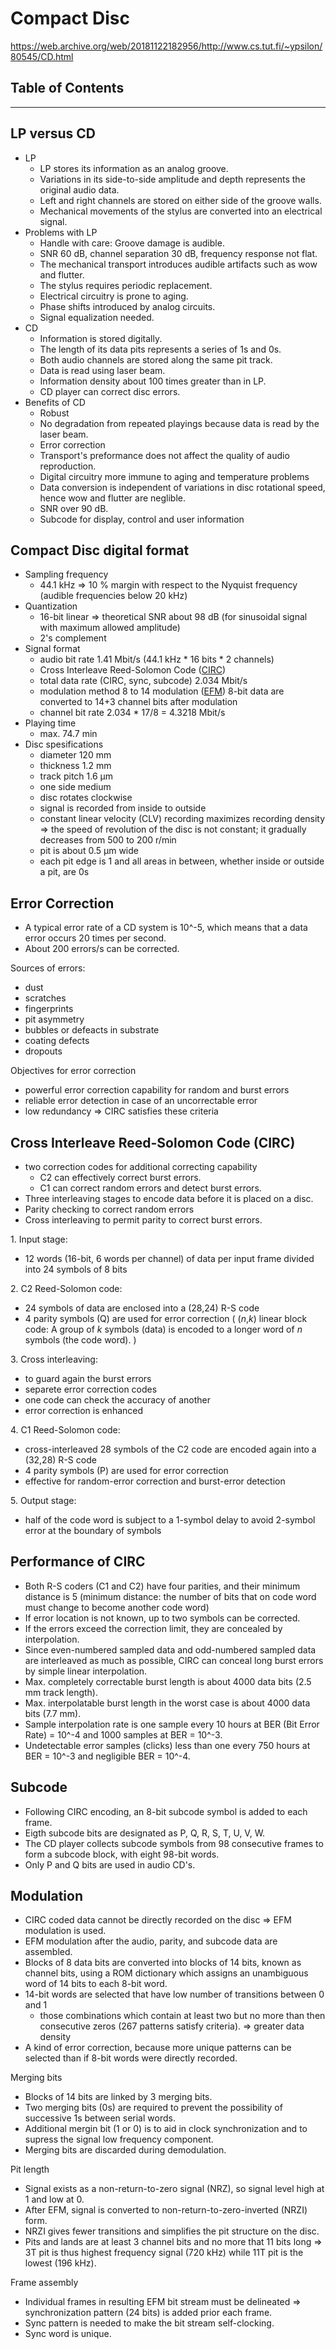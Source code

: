 # Compact Disc

https://web.archive.org/web/20181122182956/http://www.cs.tut.fi/~ypsilon/80545/CD.html

## Table of Contents

------------------------------------------------------------------------

## <span id="HDR0">LP versus CD</span>

-   LP
    -   LP stores its information as an analog groove.
    -   Variations in its side-to-side amplitude and depth represents the original audio data.
    -   Left and right channels are stored on either side of the groove walls.
    -   Mechanical movements of the stylus are converted into an electrical signal.
-   Problems with LP
    -   Handle with care: Groove damage is audible.
    -   SNR 60 dB, channel separation 30 dB, frequency response not flat.
    -   The mechanical transport introduces audible artifacts such as
        wow and flutter.
    -   The stylus requires periodic replacement.
    -   Electrical circuitry is prone to aging.
    -   Phase shifts introduced by analog circuits.
    -   Signal equalization needed.
-   CD
    -   Information is stored digitally.
    -   The length of its data pits represents a series of 1s and 0s.
    -   Both audio channels are stored along the same pit track.
    -   Data is read using laser beam.
    -   Information density about 100 times greater than in LP.
    -   CD player can correct disc errors.
-   Benefits of CD
    -   Robust
    -   No degradation from repeated playings because data is read by
        the laser beam.
    -   Error correction
    -   Transport's preformance does not affect the quality of audio
        reproduction.
    -   Digital circuitry more immune to aging and temperature problems
    -   Data conversion is independent of variations in disc rotational
        speed, hence wow and flutter are neglible.
    -   SNR over 90 dB.
    -   Subcode for display, control and user information

## <span id="HDR1">Compact Disc digital format</span>

-   Sampling frequency
    -   44.1 kHz =\> 10 % margin with respect to the Nyquist frequency
        (audible frequencies below 20 kHz)
-   Quantization
    -   16-bit linear =\> theoretical SNR about 98 dB (for sinusoidal signal with
        maximum allowed amplitude)
    -   2's complement
-   Signal format
    -   audio bit rate 1.41 Mbit/s (44.1 kHz \* 16 bits \* 2 channels)
    -   Cross Interleave Reed-Solomon Code ([CIRC](https://en.wikipedia.org/wiki/Cross-interleaved_Reed%E2%80%93Solomon_coding))
    -   total data rate (CIRC, sync, subcode) 2.034 Mbit/s
    -   modulation method 8 to 14 modulation ([EFM](https://en.wikipedia.org/wiki/Eight-to-fourteen_modulation))
        8-bit data are converted to 14+3 channel bits after modulation
    -   channel bit rate 2.034 \* 17/8 = 4.3218 Mbit/s
-   Playing time
    -   max. 74.7 min
-   Disc spesifications
    -   diameter 120 mm
    -   thickness 1.2 mm
    -   track pitch 1.6 µm
    -   one side medium
    -   disc rotates clockwise
    -   signal is recorded from inside to outside
    -   constant linear velocity (CLV) recording maximizes recording
        density =\> the speed of revolution of the disc is not constant;
        it gradually decreases from 500 to 200 r/min
    -   pit is about 0.5 µm wide
    -   each pit edge is 1 and all areas in between, whether inside or
        outside a pit, are 0s

## <span id="HDR2">Error Correction</span>

-   A typical error rate of a CD system is 10^-5, which means that a data
    error occurs 20 times per second.
-   About 200 errors/s can be corrected.

Sources of errors:

-   dust
-   scratches
-   fingerprints
-   pit asymmetry
-   bubbles or defeacts in substrate
-   coating defects
-   dropouts

Objectives for error correction

-   powerful error correction capability for random and burst errors
-   reliable error detection in case of an uncorrectable error
-   low redundancy =\> CIRC satisfies these criteria

## <span id="HDR3">Cross Interleave Reed-Solomon Code (CIRC)</span>

-   two correction codes for additional correcting capability
    -   C2 can effectively correct burst errors.
    -   C1 can correct random errors and detect burst errors.
-   Three interleaving stages to encode data before it is placed on a
    disc.
-   Parity checking to correct random errors
-   Cross interleaving to permit parity to correct burst errors.

1\. Input stage:

-   12 words (16-bit, 6 words per channel) of data per input frame
    divided into 24 symbols of 8 bits

2\. C2 Reed-Solomon code:

-   24 symbols of data are enclosed into a (28,24) R-S code
-   4 parity symbols (Q) are used for error correction
    ( (*n*,*k*) linear block code: A group of *k* symbols (data) is
    encoded to a longer word of *n* symbols (the code word). )

3\. Cross interleaving:

-   to guard again the burst errors
-   separete error correction codes
-   one code can check the accuracy of another
-   error correction is enhanced

4\. C1 Reed-Solomon code:

-   cross-interleaved 28 symbols of the C2 code are encoded again into a (32,28) R-S code
-   4 parity symbols (P) are used for error correction
-   effective for random-error correction and burst-error detection

5\. Output stage:

-   half of the code word is subject to a 1-symbol delay to avoid
    2-symbol error at the boundary of symbols

## <span id="HDR4">Performance of CIRC</span>

-   Both R-S coders (C1 and C2) have four parities, and their minimum
    distance is 5
    (minimum distance: the number of bits that on code word must change
    to become another code word)
-   If error location is not known, up to two symbols can be
    corrected.
-   If the errors exceed the correction limit, they are concealed by
    interpolation.
-   Since even-numbered sampled data and odd-numbered sampled data are
    interleaved as much as possible, CIRC can conceal long burst errors
    by simple linear interpolation.
-   Max. completely correctable burst length is about 4000 data bits
    (2.5 mm track length).
-   Max. interpolatable burst length in the worst case is about 4000
    data bits (7.7 mm).
-   Sample interpolation rate is one sample every 10 hours at BER (Bit
    Error Rate) = 10^-4 and 1000 samples at BER = 10^-3.
-   Undetectable error samples (clicks) less than one every 750 hours at
    BER = 10^-3 and negligible BER = 10^-4.

## <span id="HDR5">Subcode</span>

-   Following CIRC encoding, an 8-bit subcode symbol is added to each frame.
-   Eigth subcode bits are designated as P, Q, R, S, T, U, V, W.
-   The CD player collects subcode symbols from 98 consecutive frames to
    form a subcode block, with eight 98-bit words.
-   Only P and Q bits are used in audio CD's.

## <span id="HDR6">Modulation</span>

-   CIRC coded data cannot be directly recorded on the disc =\> EFM modulation is used.
-   EFM modulation after the audio, parity, and subcode data are assembled.
-   Blocks of 8 data bits are converted into blocks of 14 bits, known as
    channel bits, using a ROM dictionary which assigns an unambiguous
    word of 14 bits to each 8-bit word.
-   14-bit words are selected that have low number of transitions between 0 and 1
    -   those combinations which contain at least two but no more than
        then consecutive zeros (267 patterns satisfy criteria).
        =\> greater data density
-   A kind of error correction, because more unique patterns can be
    selected than if 8-bit words were directly recorded.

Merging bits

-   Blocks of 14 bits are linked by 3 merging bits.
-   Two merging bits (0s) are required to prevent the possibility of
    successive 1s between serial words.
-   Additional mergin bit (1 or 0) is to aid in clock synchronization
    and to supress the signal low frequency component.
-   Merging bits are discarded during demodulation.

Pit length

-   Signal exists as a non-return-to-zero signal (NRZ), so signal level
    high at 1 and low at 0.
-   After EFM, signal is converted to non-return-to-zero-inverted (NRZI) form.
-   NRZI gives fewer transitions and simplifies the pit structure on the disc.
-   Pits and lands are at least 3 channel bits and no more that 11 bits long
    =\> 3T pit is thus highest frequency signal (720 kHz) while 11T pit
    is the lowest (196 kHz).

Frame assembly

-   Individual frames in resulting EFM bit stream must be delineated
    =\> synchronization pattern (24 bits) is added prior each frame.
-   Sync pattern is needed to make the bit stream self-clocking.
-   Sync word is unique.

<span id="ENDFILE"></span>


